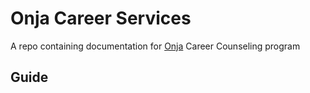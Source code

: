 # Onja Career Services

A repo containing documentation for [Onja](https://onja.org) Career Counseling program

## Guide
